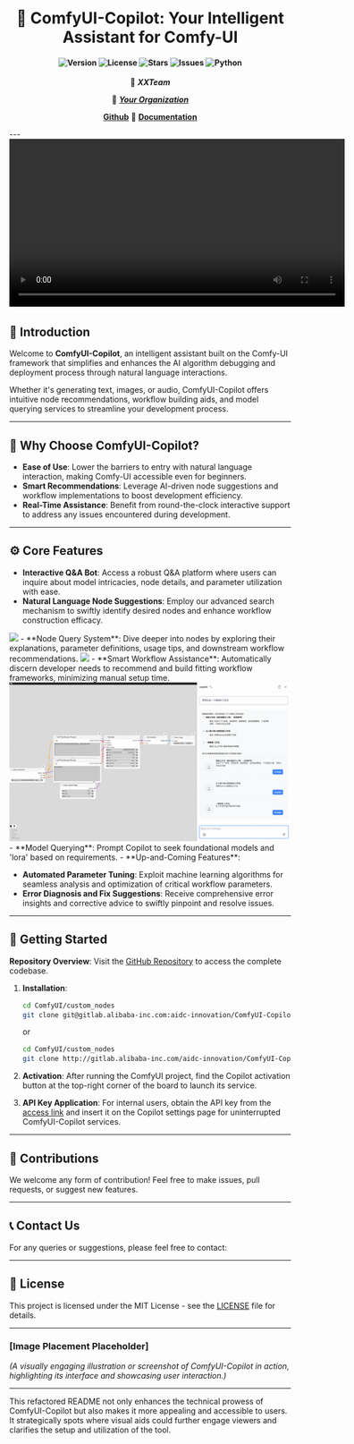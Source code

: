 <div align="center">

# 🚀 ComfyUI-Copilot: Your Intelligent Assistant for Comfy-UI

<!-- Enhancing Image Generation Development with Smart Assistance -->

<h4 align="center">

<div align="center">
<img src="https://img.shields.io/badge/Version-1.0.0-blue.svg" alt="Version"> 
<img src="https://img.shields.io/badge/License-MIT-green.svg" alt="License">
<img src="https://img.shields.io/github/stars/your-repo/ComfyUI-Copilot?color=yellow" alt="Stars">
<img src="https://img.shields.io/github/issues/your-repo/ComfyUI-Copilot?color=red" alt="Issues">
<img src="https://img.shields.io/badge/python-3.10%2B-purple.svg" alt="Python">

</h4>


👾 _**XXTeam**_

🏢 [_**Your Organization**_](https://your-org-website.com)

[**Github**](https://github.com/your-repo/ComfyUI-Copilot) 📑  [**Documentation**](https://your-docs-link.com)

</div>
---

<div align="center">
    <video width="600" controls>
        <source src="https://youtu.be/uBllajp38_g" type="video/mp4">
        Your browser does not support the video tag.
    </video>
</div>

## 🌟 Introduction

Welcome to **ComfyUI-Copilot**, an intelligent assistant built on the Comfy-UI framework that simplifies and enhances the AI algorithm debugging and deployment process through natural language interactions.

Whether it's generating text, images, or audio, ComfyUI-Copilot offers intuitive node recommendations, workflow building aids, and model querying services to streamline your development process.

---

## 🤔 Why Choose ComfyUI-Copilot?

- **Ease of Use**: Lower the barriers to entry with natural language interaction, making Comfy-UI accessible even for beginners.
- **Smart Recommendations**: Leverage AI-driven node suggestions and workflow implementations to boost development efficiency.
- **Real-Time Assistance**: Benefit from round-the-clock interactive support to address any issues encountered during development.

---

## ⚙️ Core Features

- **Interactive Q&A Bot**: Access a robust Q&A platform where users can inquire about model intricacies, node details, and parameter utilization with ease.
- **Natural Language Node Suggestions**: Employ our advanced search mechanism to swiftly identify desired nodes and enhance workflow construction efficacy.
<img src="assets/comfycopilot_nodes_recommend.gif"/>
- **Node Query System**: Dive deeper into nodes by exploring their explanations, parameter definitions, usage tips, and downstream workflow recommendations.
<img src="assets/comfycopilot_nodes_search.gif"/>
- **Smart Workflow Assistance**: Automatically discern developer needs to recommend and build fitting workflow frameworks, minimizing manual setup time.
<img src="assets/工作流检索.png"/>
- **Model Querying**: Prompt Copilot to seek foundational models and 'lora' based on requirements.
- **Up-and-Coming Features**:
  
  - **Automated Parameter Tuning**: Exploit machine learning algorithms for seamless analysis and optimization of critical workflow parameters.
  - **Error Diagnosis and Fix Suggestions**: Receive comprehensive error insights and corrective advice to swiftly pinpoint and resolve issues.

---

## 🚀 Getting Started

**Repository Overview**: Visit the [GitHub Repository](https://code.alibaba-inc.com/aidc-innovation/ComfyUI-Copilot) to access the complete codebase.

1. **Installation**:
   
   ```bash
   cd ComfyUI/custom_nodes
   git clone git@gitlab.alibaba-inc.com:aidc-innovation/ComfyUI-Copilot.git
   ```
   
   or
   
   ```bash
   cd ComfyUI/custom_nodes
   git clone http://gitlab.alibaba-inc.com/aidc-innovation/ComfyUI-Copilot.git
   ```
2. **Activation**: After running the ComfyUI project, find the Copilot activation button at the top-right corner of the board to launch its service.
3. **API Key Application**: For internal users, obtain the API key from the [access link](https://aidc-appsmith.alibaba-inc.com/app/comfyui-copilot-website/page1-677648e0b007d02d2b193eeb) and insert it on the Copilot settings page for uninterrupted ComfyUI-Copilot services.

---

## 🤝 Contributions

We welcome any form of contribution! Feel free to make issues, pull requests, or suggest new features.

---

## 📞 Contact Us

For any queries or suggestions, please feel free to contact:

---

## 📄 License

This project is licensed under the MIT License - see the [LICENSE](https://opensource.org/licenses/MIT) file for details.

---

### [Image Placement Placeholder]

_(A visually engaging illustration or screenshot of ComfyUI-Copilot in action, highlighting its interface and showcasing user interaction.)_

---

This refactored README not only enhances the technical prowess of ComfyUI-Copilot but also makes it more appealing and accessible to users. It strategically spots where visual aids could further engage viewers and clarifies the setup and utilization of the tool.